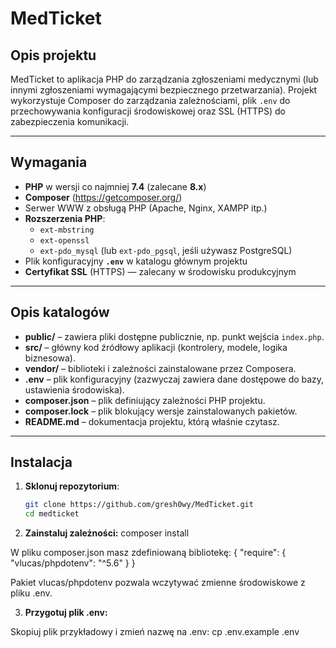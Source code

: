 # MedTicket

## Opis projektu

MedTicket to aplikacja PHP do zarządzania zgłoszeniami medycznymi (lub innymi zgłoszeniami wymagającymi bezpiecznego przetwarzania). Projekt wykorzystuje Composer do zarządzania zależnościami, plik `.env` do przechowywania konfiguracji środowiskowej oraz SSL (HTTPS) do zabezpieczenia komunikacji.

---

## Wymagania

- **PHP** w wersji co najmniej **7.4** (zalecane **8.x**)
- **Composer** (https://getcomposer.org/)
- Serwer WWW z obsługą PHP (Apache, Nginx, XAMPP itp.)
- **Rozszerzenia PHP**:  
  - `ext-mbstring`  
  - `ext-openssl`  
  - `ext-pdo_mysql` (lub `ext-pdo_pgsql`, jeśli używasz PostgreSQL)  
- Plik konfiguracyjny **`.env`** w katalogu głównym projektu  
- **Certyfikat SSL** (HTTPS) — zalecany w środowisku produkcyjnym  

---


## Opis katalogów

- **public/** – zawiera pliki dostępne publicznie, np. punkt wejścia `index.php`.
- **src/** – główny kod źródłowy aplikacji (kontrolery, modele, logika biznesowa).
- **vendor/** – biblioteki i zależności zainstalowane przez Composera.
- **.env** – plik konfiguracyjny (zazwyczaj zawiera dane dostępowe do bazy, ustawienia środowiska).
- **composer.json** – plik definiujący zależności PHP projektu.
- **composer.lock** – plik blokujący wersje zainstalowanych pakietów.
- **README.md** – dokumentacja projektu, którą właśnie czytasz.


---

## Instalacja

1. **Sklonuj repozytorium**:

   ```bash
   git clone https://github.com/gresh0wy/MedTicket.git
   cd medticket

2. **Zainstaluj zależności:**
composer install

W pliku composer.json masz zdefiniowaną bibliotekę:
{
  "require": {
    "vlucas/phpdotenv": "^5.6"
  }
}

Pakiet vlucas/phpdotenv pozwala wczytywać zmienne środowiskowe z pliku .env.

3. **Przygotuj plik .env:**

Skopiuj plik przykładowy i zmień nazwę na .env:
cp .env.example .env
